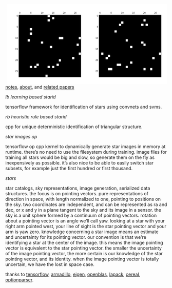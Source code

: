 <img src="docs/images/star4b.png" align="right" height="250" width="250"/><img src="docs/images/star4a.png" align="right" height="250" width="250"/>

[notes](http://starid.org), [about](http://starid.org/about), and [related papers](http://starid.org/references)

*lb learning based starid*

tensorflow framework for identification of stars using convnets and svms.

*rb heuristic rule based starid*

cpp for unique deterministic identification of triangular structure.

*star images op*

tensorflow op cpp kernel to dynamically generate star images in memory at runtime. there’s no need to use the filesystem during training. image files for training all stars would be big and slow, so generate them on the fly as inexpensively as possible. it’s also nice to be able to easily switch star subsets, for example just the first hundred or first thousand.

*stars*

star catalogs, sky representations, image generation, serialized data structures. the focus is on pointing vectors. pure representations of direction in space, with length normalized to one, pointing to positions on the sky. two coordinates are independent, and can be represented as ra and dec, or x and y in a plane tangent to the sky and its image in a sensor. the sky is a unit sphere formed by a continuum of pointing vectors. rotation about a pointing vector is an angle we’ll call yaw. looking at a star with your right arm pointed west, your line of sight is the star pointing vector and your arm is yaw zero. knowledge concerning a star image means an estimate and uncertainty for its pointing vector. our convention is that we're identifying a star at the center of the image. this means the image pointing vector is equivalent to the star pointing vector. the smaller the uncertainty of the image pointing vector, the more certain is our knowledge of the star pointing vector, and its identity. when the image pointing vector is totally uncertain, we have the lost in space case.

thanks to [tensorflow](http://github.com/tensorflow/tensorflow), [armadillo](http://arma.sourceforge.net), [eigen](http://eigen.tuxfamily.org/index.php), [openblas](http://www.openblas.net/), [lapack](http://www.netlib.org/lapack/), [cereal](http://github.com/USCiLab/cereal), [optionparser](http://optionparser.sourceforge.net).
